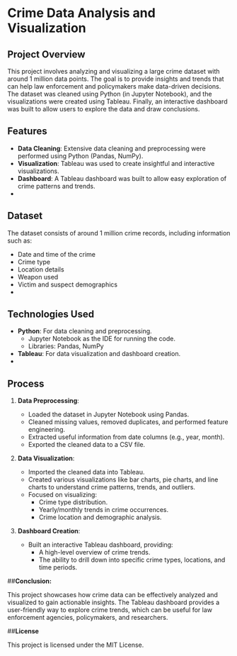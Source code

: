# Crime Data Analysis and Visualization

## Project Overview
This project involves analyzing and visualizing a large crime dataset with around 1 million data points. The goal is to provide insights and trends that can help law enforcement and policymakers make data-driven decisions. The dataset was cleaned using Python (in Jupyter Notebook), and the visualizations were created using Tableau. Finally, an interactive dashboard was built to allow users to explore the data and draw conclusions.

## Features
- **Data Cleaning**: Extensive data cleaning and preprocessing were performed using Python (Pandas, NumPy).
- **Visualization**: Tableau was used to create insightful and interactive visualizations.
- **Dashboard**: A Tableau dashboard was built to allow easy exploration of crime patterns and trends.
- 
## Dataset
The dataset consists of around 1 million crime records, including information such as:
- Date and time of the crime
- Crime type
- Location details
- Weapon used
- Victim and suspect demographics
- 
## Technologies Used
- **Python**: For data cleaning and preprocessing.
  - Jupyter Notebook as the IDE for running the code.
  - Libraries: Pandas, NumPy
- **Tableau**: For data visualization and dashboard creation.
- 
## Process
1. **Data Preprocessing**:
   - Loaded the dataset in Jupyter Notebook using Pandas.
   - Cleaned missing values, removed duplicates, and performed feature engineering.
   - Extracted useful information from date columns (e.g., year, month).
   - Exported the cleaned data to a CSV file.

2. **Data Visualization**:
   - Imported the cleaned data into Tableau.
   - Created various visualizations like bar charts, pie charts, and line charts to understand crime patterns, trends, and outliers.
   - Focused on visualizing:
     - Crime type distribution.
     - Yearly/monthly trends in crime occurrences.
     - Crime location and demographic analysis.
   
3. **Dashboard Creation**:
   - Built an interactive Tableau dashboard, providing:
     - A high-level overview of crime trends.
     - The ability to drill down into specific crime types, locations, and time periods.
 
##**Conclusion:**

This project showcases how crime data can be effectively analyzed and visualized to gain actionable insights. The Tableau dashboard provides a user-friendly way to explore crime trends, which can be useful for law enforcement agencies, policymakers, and researchers.

##**License**

This project is licensed under the MIT License.
